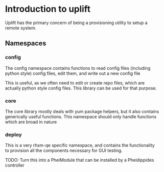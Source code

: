 # Introduction to uplift

Uplift has the primary concern of being a provisioning utility to setup a remote system.


## Namespaces


### config

The config namespace contains functions to read config files (including python style)
config files, edit them, and write out a new config file

This is useful, as we often need to edit or create repo files, which are actually python
style config files.  This library can be used for that purpose.

### core

The core library mostly deals with yum package helpers, but it also contains generically
useful functions.  This namespace should only handle functions which are broad in nature


### deploy

This is a very rhsm-qe specific namespace, and contains the functionality to provision
all the components necessary for GUI testing.

TODO:  Turn this into a PheiModule that can be installed by a Pheidippides controller